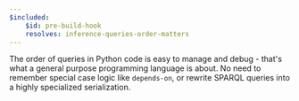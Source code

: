 ```yaml
---
$included:
    $id: pre-build-hook
    resolves: inference-queries-order-matters
---
```


The order of queries in Python code is easy to manage and debug - that's what a general purpose programming language is about. No need to remember special case logic like `depends-on`, or rewrite SPARQL queries into a highly specialized serialization.
